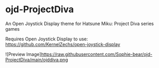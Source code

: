 # ojd-ProjectDiva
An Open Joystick Display theme for Hatsune Miku: Project Diva series games

Requires Open Joystick Display to use: https://github.com/KernelZechs/open-joystick-display

![Preview Image]https://raw.githubusercontent.com/Sophie-bear/ojd-ProjectDiva/main/ojddiva.png
